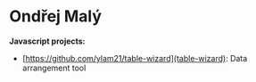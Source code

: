 # Ondřej Malý

**Javascript projects:**
 + [https://github.com/ylam21/table-wizard](table-wizard): Data arrangement tool
